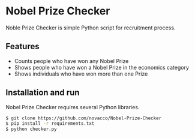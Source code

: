 # Nobel Prize Checker

Noble Prize Checker is simple Python script for recruitment process. 

## Features

- Counts people who have won any Nobel Prize
- Shows people who have won a Nobel Prize in the economics category
- Shows individuals who have won more than one Prize

## Installation and run

Nobel Prize Checker requires several Python libraries.

```sh
$ git clone https://github.com/novacco/Nobel-Prize-Checker
$ pip install -r requirements.txt
$ python checker.py
```
